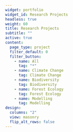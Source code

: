 ```yaml
---
widget: portfolio
widget_id: Research Projects
headless: true
weight: 60
title: Research Projects
subtitle: ""
active: true
content:
  page_type: project
  filter_default: 0
  filter_button:
    - name: All
      tag: "*"
    - name: Climate Change
      tag: Climate Change
    - name: Biodiversity
      tag: Biodiversity
    - name: Forest Ecology
      tag: Forest Ecology
    - name: Modelling
      tag: Modelling
design:
  columns: "2"
  view: masonry
  flip_alt_rows: false
---
```

